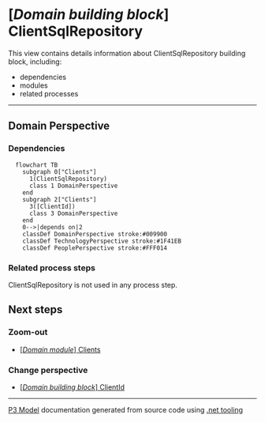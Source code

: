 ﻿
# [*Domain building block*] ClientSqlRepository

This view contains details information about ClientSqlRepository building block, including:
- dependencies
- modules
- related processes  

---



## Domain Perspective


### Dependencies

```mermaid
  flowchart TB
    subgraph 0["Clients"]
      1(ClientSqlRepository)
      class 1 DomainPerspective
    end
    subgraph 2["Clients"]
      3([ClientId])
      class 3 DomainPerspective
    end
    0-->|depends on|2
    classDef DomainPerspective stroke:#009900
    classDef TechnologyPerspective stroke:#1F41EB
    classDef PeoplePerspective stroke:#FFF014
```

### Related process steps

ClientSqlRepository is not used in any process step.  

## Next steps


### Zoom-out

- [[*Domain module*] Clients](../../../Modules/Sales/Clients/Clients.md)

### Change perspective

- [[*Domain building block*] ClientId](ClientId.md)

---

[P3 Model](https://github.com/P3-model/P3-model) documentation generated from source code using [.net tooling](https://github.com/P3-model/P3-model-dotnet)